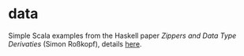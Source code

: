 # data

Simple Scala examples from the Haskell paper  _Zippers and Data Type Derivaties_ (Simon Roßkopf), details [here](https://www21.in.tum.de/teaching/fp/SS15/papers/11.pdf).

